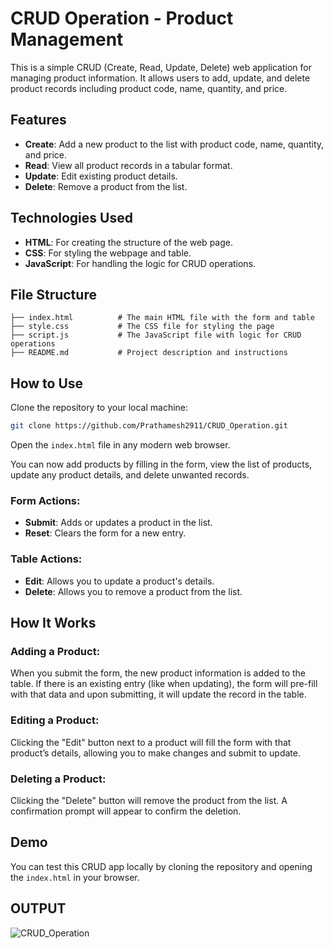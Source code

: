 # CRUD Operation - Product Management

This is a simple CRUD (Create, Read, Update, Delete) web application for managing product information. It allows users to add, update, and delete product records including product code, name, quantity, and price.

## Features
- **Create**: Add a new product to the list with product code, name, quantity, and price.
- **Read**: View all product records in a tabular format.
- **Update**: Edit existing product details.
- **Delete**: Remove a product from the list.

## Technologies Used
- **HTML**: For creating the structure of the web page.
- **CSS**: For styling the webpage and table.
- **JavaScript**: For handling the logic for CRUD operations.

## File Structure

```plaintext
├── index.html          # The main HTML file with the form and table
├── style.css           # The CSS file for styling the page
├── script.js           # The JavaScript file with logic for CRUD operations
├── README.md           # Project description and instructions
```
## How to Use

Clone the repository to your local machine:

```bash
git clone https://github.com/Prathamesh2911/CRUD_Operation.git
```
Open the `index.html` file in any modern web browser.

You can now add products by filling in the form, view the list of products, update any product details, and delete unwanted records.

### Form Actions:
- **Submit**: Adds or updates a product in the list.
- **Reset**: Clears the form for a new entry.

### Table Actions:
- **Edit**: Allows you to update a product's details.
- **Delete**: Allows you to remove a product from the list.


## How It Works

### Adding a Product:

When you submit the form, the new product information is added to the table.
If there is an existing entry (like when updating), the form will pre-fill with that data and upon submitting, it will update the record in the table.

### Editing a Product:

Clicking the "Edit" button next to a product will fill the form with that product’s details, allowing you to make changes and submit to update.

### Deleting a Product:

Clicking the "Delete" button will remove the product from the list. A confirmation prompt will appear to confirm the deletion.

## Demo

You can test this CRUD app locally by cloning the repository and opening the `index.html` in your browser.

## OUTPUT

![CRUD_Operation](https://github.com/user-attachments/assets/9ca6b510-a0a5-4005-8614-813c424aeca1)  



